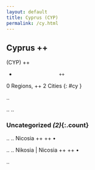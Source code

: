 ```yaml
---
layout: default
title: Cyprus (CYP)
permalink: /cy.html
---
```



## Cyprus   ++
(CYP)  ++
-                     ++
0 Regions, ++
2 Cities
{: #cy }

.. 




.. 
.. 


### Uncategorized _(2)_{:.count}


..
..
Nicosia  ++
 ++
•

..
..
Nikosia | Nicosia  ++
 ++
•




.. 
 
